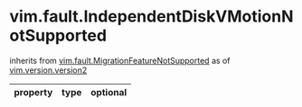 vim.fault.IndependentDiskVMotionNotSupported
============================================
inherits from [vim.fault.MigrationFeatureNotSupported](docs/vim.fault.MigrationFeatureNotSupported.md)
as of [vim.version.version2](docs/vim.version.md)

| property | type | optional |
|:---------|:-----|:---------|
